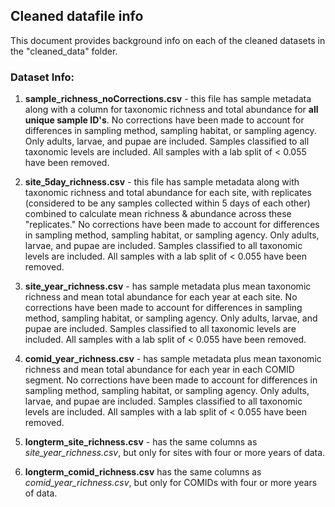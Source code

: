 ## Cleaned datafile info

This document provides background info on each of the cleaned datasets in the "cleaned_data" folder. 

### Dataset Info: 

  1. **sample_richness_noCorrections.csv** - this file has sample metadata along with a column for taxonomic richness and total abundance for **all unique sample ID's**. No corrections have been made to account for differences in sampling method, sampling habitat, or sampling agency. Only adults, larvae, and pupae are included. Samples classified to all taxonomic levels are included. All samples with a lab split of < 0.055 have been removed. 
  
  2. **site_5day_richness.csv** - this file has sample metadata along with taxonomic richness and total abundance for each site, with replicates (considered to be any samples collected within 5 days of each other) combined to calculate mean richness & abundance across these "replicates." No corrections have been made to account for differences in sampling method, sampling habitat, or sampling agency. Only adults, larvae, and pupae are included. Samples classified to all taxonomic levels are included. All samples with a lab split of < 0.055 have been removed. 
  
  3. **site_year_richness.csv** - has sample metadata plus mean taxonomic richness and mean total abundance for each year at each site. No corrections have been made to account for differences in sampling method, sampling habitat, or sampling agency. Only adults, larvae, and pupae are included. Samples classified to all taxonomic levels are included. All samples with a lab split of < 0.055 have been removed. 
  
  4. **comid_year_richness.csv** - has sample metadata plus mean taxonomic richness and mean total abundance for each year in each COMID segment. No corrections have been made to account for differences in sampling method, sampling habitat, or sampling agency. Only adults, larvae, and pupae are included. Samples classified to all taxonomic levels are included. All samples with a lab split of < 0.055 have been removed. 
  
  5. **longterm_site_richness.csv** - has the same columns as *site_year_richness.csv*, but only for sites with four or more years of data. 
  
  6. **longterm_comid_richness.csv** has the same columns as *comid_year_richness.csv*, but only for COMIDs with four or more years of data. 
  
  